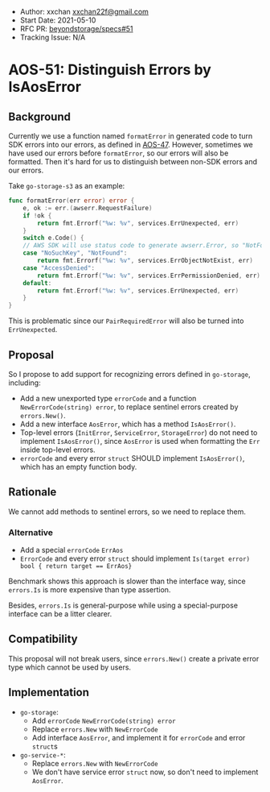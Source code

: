 - Author: xxchan <xxchan22f@gmail.com>
- Start Date: 2021-05-10
- RFC PR: [beyondstorage/specs#51](https://github.com/rgglez/specs/issues/51)
- Tracking Issue: N/A

# AOS-51: Distinguish Errors by IsAosError

## Background

Currently we use a function named `formatError` in generated code to turn SDK errors into our errors, as defined in [AOS-47]. However, sometimes we have used our errors before `formatError`, so our errors will also be formatted. Then it's hard for us to distinguish between non-SDK errors and our errors.

Take `go-storage-s3` as an example:

```go
func formatError(err error) error {
	e, ok := err.(awserr.RequestFailure)
	if !ok {
		return fmt.Errorf("%w: %v", services.ErrUnexpected, err)
	}
	switch e.Code() {
	// AWS SDK will use status code to generate awserr.Error, so "NotFound" should also be supported.
	case "NoSuchKey", "NotFound":
		return fmt.Errorf("%w: %v", services.ErrObjectNotExist, err)
	case "AccessDenied":
		return fmt.Errorf("%w: %v", services.ErrPermissionDenied, err)
	default:
		return fmt.Errorf("%w: %v", services.ErrUnexpected, err)
	}
}
```

This is problematic since our `PairRequiredError` will also be turned into `ErrUnexpected`.

## Proposal

So I propose to add support for recognizing errors defined in `go-storage`, including:

- Add a new unexported type `errorCode` and a function `NewErrorCode(string) error`, to replace sentinel errors created by `errors.New()`.
- Add a new interface `AosError`, which has a method `IsAosError()`.
- Top-level errors (`InitError`, `ServiceError`, `StorageError`) do not need to implement `IsAosError()`, since `AosError` is used when formatting the `Err` inside top-level errors.
- `errorCode` and every error `struct` SHOULD implement `IsAosError()`, which has an empty function body.

## Rationale

We cannot add methods to sentinel errors, so we need to replace them.

### Alternative

- Add a special `errorCode` `ErrAos`
- `ErrorCode` and every error `struct` should implement `Is(target error) bool { return target == ErrAos}`

Benchmark shows this approach is slower than the interface way, since `errors.Is` is more expensive than type assertion.

Besides, `errors.Is` is general-purpose while using a special-purpose interface can be a litter clearer.

## Compatibility

This proposal will not break users, since `errors.New()` create a private error type which cannot be used by users.

## Implementation

- `go-storage`:
  - Add `errorCode` `NewErrorCode(string) error`
  - Replace `errors.New` with `NewErrorCode`
  - Add interface `AosError`, and implement it for `errorCode` and error `struct`s
- `go-service-*`:
  - Replace `errors.New` with `NewErrorCode`
  - We don't have service error `struct` now, so don't need to implement `AosError`.

[AOS-47]: ./47-additional-error-specification.md
